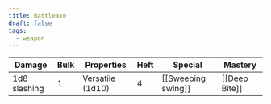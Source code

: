 ```yaml
---
title: Battleaxe
draft: false
tags:
  - weapon
---
```

| Damage          | Bulk | Properties                            | Heft | Special                      | Mastery              |
| --------------- | ---- | ------------------------------------- | ---- | ---------------------------- | -------------------- |
| 1d8 slashing    | 1    | Versatile (1d10)                      | 4    | [[Sweeping swing]]           | [[Deep Bite]]        |
